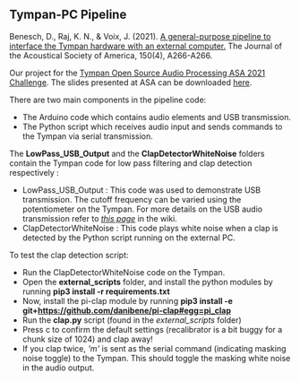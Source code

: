 ## Tympan-PC Pipeline

Benesch, D., Raj, K. N., & Voix, J. (2021). [A general-purpose pipeline to interface the Tympan hardware with an external computer.](https://asa.scitation.org/doi/abs/10.1121/10.0008241) The Journal of the Acoustical Society of America, 150(4), A266-A266.

Our project for the [Tympan Open Source Audio Processing ASA 2021 Challenge](https://shop.tympan.org/pages/asa-conference-2021). The slides presented at ASA can be downloaded [here](https://critias.ca/groupoffice/index.php?r=files/file/download&id=9094680&inline=false&random_code=U7PkAt3srDX).

There are two main components in the pipeline code: 
 - The Arduino code which contains audio elements and USB transmission. 
 - The Python script which receives audio input and sends commands to the Tympan via serial transmission. 
 
The **LowPass_USB_Output** and the **ClapDetectorWhiteNoise** folders contain the Tympan code for low pass filtering and clap detection respectively :
 - LowPass_USB_Output : This code was used to demonstrate USB transmission. The cutoff frequency can be varied using the potentiometer on the Tympan. For more details on the USB audio transmission refer to *[this page](https://github.com/danibene/tympan-pc/wiki/Transmitting-Audio-From-the-Tympan-to-a-PC)* in the wiki.
 - ClapDetectorWhiteNoise : This code plays white noise when a clap is detected by the Python script running on the external PC. 
 
To test the clap detection script:
 * Run the ClapDetectorWhiteNoise code on the Tympan. 
 * Open the **external_scripts** folder, and install the python modules by running **pip3 install -r requirements.txt**
 * Now, install the pi-clap module by running **pip3 install -e git+https://github.com/danibene/pi-clap#egg=pi_clap**
 * Run the **clap.py** script (found in the *external_scripts* folder) 
 * Press c to confirm the default settings (recalibrator is a bit buggy for a chunk size of 1024) and clap away!
 * If you clap twice, *'m'* is sent as the serial command (indicating masking noise toggle) to the Tympan. This should toggle the masking white noise in the audio output.  
